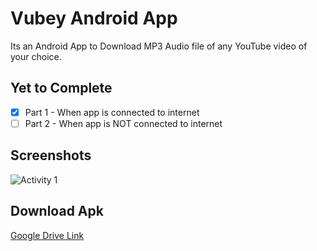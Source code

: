 # Vubey Android App

Its an Android App to Download MP3 Audio file of any YouTube video of your choice.

## Yet to Complete 
- [x] Part 1 - When app is connected to internet
- [ ] Part 2 - When app is NOT connected to internet

## Screenshots

![Activity 1](https://raw.githubusercontent.com/harshitks2203/Vubey/master/resources/Capture.PNG "Entry Page")

## Download Apk

[Google Drive Link](https://drive.google.com/open?id=0BzWN60dqJMBVZXNBc3lNdmk0X3c)

